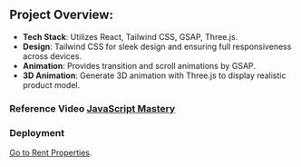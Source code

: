 ## Project Overview:

- **Tech Stack**: Utilizes React, Tailwind CSS, GSAP, Three.js.
- **Design**: Tailwind CSS for sleek design and ensuring full responsiveness across devices.
- **Animation**: Provides transition and scroll animations by GSAP.
- **3D Animation**: Generate 3D animation with Three.js to display realistic product model.

### Reference Video [JavaScript Mastery]

### Deployment
  [Go to Rent Properties](https://clone-iphone-xi.vercel.app/).

[//]: #
[JavaScript Mastery]: <https://www.youtube.com/watch?v=kRQbRAJ4-Fs&ab_channel=JavaScriptMastery>
